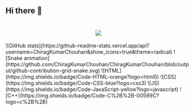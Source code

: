 ## Hi there 👋

<!--
**ChiragKumarChouhan/ChiragKumarChouhan** is a ✨ _special_ ✨ repository because its `README.md` (this file) appears on your GitHub profile.

Here are some ideas to get you started:

- 🔭 I’m currently working on ...
- 🌱 I’m currently learning ...
- 👯 I’m looking to collaborate on ...
- 🤔 I’m looking for help with ...
- 💬 Ask me about ...
- 📫 How to reach me: ...
- 😄 Pronouns: ...
- ⚡ Fun fact: ...
-->
<h1 align="center">
  <img src="https://readme-typing-svg.herokuapp.com?font=Fira+Code&size=28&duration=4000&pause=1000&color=F70083&center=true&vCenter=true&width=600&lines=Hi+%F0%9F%91%8B+I'm+Chirag;Full+Stack+Developer;Open+Source+Contributor;Love+to+Code+in+C%2B%2B+%26+JS" />
</h1>
![GitHub stats](https://github-readme-stats.vercel.app/api?username=ChiragKumarChouhan&show_icons=true&theme=radical)
![Snake animation](https://github.com/ChiragKumarChouhan/ChiragKumarChouhan/blob/output/github-contribution-grid-snake.svg)
![HTML](https://img.shields.io/badge/Code-HTML-orange?logo=html5)
![CSS](https://img.shields.io/badge/Code-CSS-blue?logo=css3)
![JS](https://img.shields.io/badge/Code-JavaScript-yellow?logo=javascript)
![C++](https://img.shields.io/badge/Code-C%2B%2B-00599C?logo=c%2B%2B)

